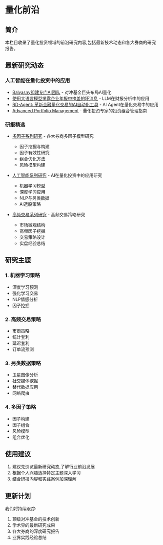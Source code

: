 # 量化前沿

## 简介

本栏目收录了量化投资领域的前沿研究内容,包括最新技术动态和各大券商的研究报告。

## 最新研究动态

### 人工智能在量化投资中的应用
- [Balyasny组建专门AI团队](./最新技术/ChatGPT-Balyasny.md) - 对冲基金巨头布局AI量化
- [使用大语言模型揭露企业年报中掩盖的坏消息](./最新技术/llm-report.md) - LLM在财报分析中的应用
- [RD-Agent: 革新金融量化交易的AI自动化工具](./最新技术/rd-agent.md) - AI Agent在量化交易中的应用
- [Advanced Portfolio Management](./最新技术/Advanced%20Portfolio%20Management.md) - 量化投资专家的投资组合管理指南

### 研报精选
- [多因子系列研究](./研报精选/index.md#多因子系列) - 各大券商多因子模型研究
  - 因子挖掘与构建
  - 因子有效性研究
  - 组合优化方法
  - 风险模型构建

- [人工智能系列研究](./研报精选/index.md#人工智能系列) - AI在量化投资中的应用研究
  - 机器学习模型
  - 深度学习应用
  - NLP与另类数据
  - AI选股策略

- [高频交易系列研究](./研报精选/index.md#高频交易系列) - 高频交易策略研究
  - 市场微观结构
  - 高频因子挖掘
  - 交易策略设计
  - 实盘经验总结

## 研究主题

### 1. 机器学习策略
- 深度学习预测
- 强化学习交易
- NLP情感分析
- 因子挖掘

### 2. 高频交易策略
- 市商策略
- 统计套利
- 延迟套利
- 订单流预测

### 3. 另类数据策略
- 卫星图像分析
- 社交媒体挖掘
- 替代数据应用
- 网络爬虫

### 4. 多因子策略
- 因子构建
- 因子组合
- 风险模型
- 组合优化

## 使用建议

1. 建议先浏览最新研究动态,了解行业前沿发展
2. 根据个人兴趣选择特定主题深入学习
3. 结合研报内容和实践案例加深理解

## 更新计划

我们将持续跟踪:

1. 顶级对冲基金的技术创新
2. 学术界的最新研究成果
3. 各大券商的深度研究报告
4. 业界实践经验总结 